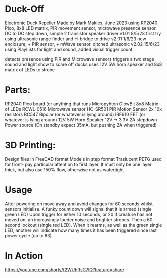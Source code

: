 # Duck-Off
Electronic Duck Repeller
Made by Mark Makies, June 2023
   using RP2040 Pico, 8x8 LED matrix, PIR movement sensor, microwave presence 
   sensor, DC to DC step down, simple 2 transistor speaker driver
v1.01 8/5/23 first try using ultrasonic range finder and H-bridge to drive 
v2.01 1/6/23 new enclosure, + PIR sensor, + mWave sensor.  ditched ultrasonic
v2.02 15/6/23 using PlayLists for light and sound, added visual trigger count

detects presence using PIR and Microwave sensors
triggers a two stage sound and light show to scare off ducks
uses 12V 5W horn speaker and 8x8 matrix of LEDs to strobe

# Parts:
RP2040 Pico board (or anything that runs Micropyhton
GlowBit 8x8 Matrix of LEDs
RCWL-0516 Microwave sensor
HC-SR501 PIR Motion Sensor
2x 10k resistors
BC547 Bipolar (or whatever is lying around)
IRF610 FET (or whatever is lying around)
12V 5W Horn Speaker
12V -> 3.3V 2A stepdown 
Power source (On standby expect 35mA, but pushing 2A when triggered) 

# 3D Printing:
Design files in FreeCAD format
Models in step format
Traslucent PETG used for front- pay particular attention to first layer.
   It must only be one layer thick, but also use 150% flow, otherwise not as watertight

# Usage
After powering on move away and avoid changes for 60 seconds whilst sensors initialise.
A funky count down will signal that it is armed (single green LED)
Upon trigger for either 10 seconds, or 20 if creature has not moved on, an increasingly
louder noise and brighter strobes.  Then a 60 second lockout (single red LED).
When it rearms, as well as the green single LED, another will indicate how many times
it has been triggered since last power cycle (up to 63)

# In Action
https://youtube.com/shorts/f2WUhRsC7lQ?feature=share
